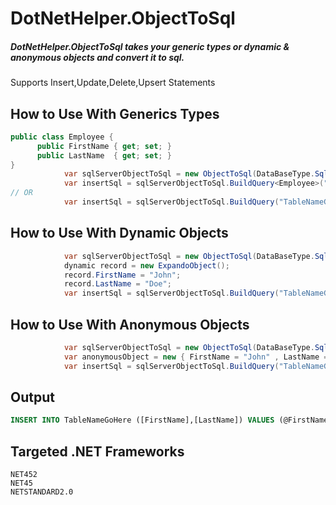 # DotNetHelper.ObjectToSql

##### DotNetHelper.ObjectToSql takes your generic types or dynamic & anonymous objects and convert it to sql. 

Supports Insert,Update,Delete,Upsert Statements



## How to Use With Generics Types
```csharp
public class Employee {
      public FirstName { get; set; }
      public LastName  { get; set; }
}
            var sqlServerObjectToSql = new ObjectToSql(DataBaseType.SqlServer);
            var insertSql = sqlServerObjectToSql.BuildQuery<Employee>("TableNameGoesHere", ActionType.Insert);
// OR 
            var insertSql = sqlServerObjectToSql.BuildQuery("TableNameGoesHere", ActionType.Insert,typeof(Employee));
```

## How to Use With Dynamic Objects
```csharp
            var sqlServerObjectToSql = new ObjectToSql(DataBaseType.SqlServer);
            dynamic record = new ExpandoObject();
            record.FirstName = "John";
            record.LastName = "Doe";
            var insertSql = sqlServerObjectToSql.BuildQuery("TableNameGoesHere", ActionType.Insert,record);
```


## How to Use With Anonymous Objects
```csharp
            var sqlServerObjectToSql = new ObjectToSql(DataBaseType.SqlServer);
            var anonymousObject = new { FirstName = "John" , LastName = "Doe"}
            var insertSql = sqlServerObjectToSql.BuildQuery("TableNameGoesHere", ActionType.Insert,anonymousObject);
```
## Output
```sql
INSERT INTO TableNameGoHere ([FirstName],[LastName]) VALUES (@FirstName,@LastName)
```


## Targeted .NET Frameworks
    NET452
    NET45
    NETSTANDARD2.0

    


